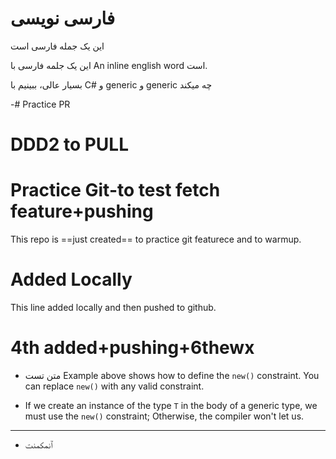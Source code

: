 
# فارسی نویسی
این یک جمله فارسی است

این یک جلمه فارسی با An inline english word است.

بسیار عالی، ببینیم با C# و generic<T> و generic<T> چه میکند

-# Practice PR
# DDD2 to PULL
# Practice Git-to test fetch feature+pushing
This repo is ==just created== to practice git featurece and to warmup.

# Added Locally
This line added locally and then pushed to github.

# 4th added+pushing+6thewx

- متن تست
Example above shows how to define the `new()` constraint. You can replace `new()` with any valid constraint.

- If we create an instance of the type `T` in the body of a generic type, we must use the `new()` constraint; Otherwise, the compiler won't let us.

---

- ٱنمکمنت

